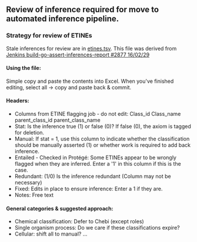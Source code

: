 ## Review of inference required for move to automated inference pipeline.

### Strategy for review of ETINEs

Stale inferences for review are in [etines.tsv](https://github.com/geneontology/go-ontology/blob/master/refactoring_inference_pipeline/etines.tsv). This file was derived from [Jenkins build-go-assert-inferences-report #2877 16/02/29](http://build.berkeleybop.org/job/build-go-assert-inferences-report/2877/)

#### Using the file: 

Simple copy and paste the contents into Excel.  When you've finished editing, select all -> copy and paste back & commit.

#### Headers: 

* Columns from ETINE flagging job - do not edit: Class_id	Class_name	parent_class_id	parent_class_name
* Stat: Is the inference true (1) or false (0)?  If false (0), the axiom is tagged for deletion.
* Manual: If stat = 1, use this column to indicate whether the classification should be manually asserted (1) or whether work is required to add back inference.
* Entailed - Checked in Protégé: Some ETINEs appear to be wrongly flagged when they are inferred.  Enter a '1' in this column if this is the case.
* Redundant: (1/0) Is the inference redundant (Column may not be necessary)
* Fixed: Edits in place to ensure inference: Enter a 1 if they are.
* Notes: Free text

#### General categories & suggested approach:

* Chemical classification: Defer to Chebi (except roles)
* Single organism process: Do we care if these classifications expire? 
* Cellular: shift all to manual?
...
